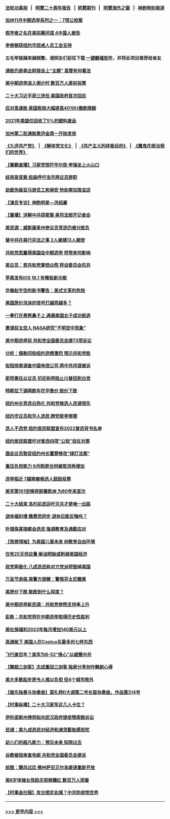 #### [法轮功真相](https://github.com/gfw-breaker/truth/blob/master/README.md?t=0) &nbsp;&nbsp;|&nbsp;&nbsp; [明慧二十周年报告](https://github.com/gfw-breaker/mh-reports/blob/master/README.md?t=0) &nbsp;&nbsp;|&nbsp;&nbsp;[明慧期刊](https://github.com/gfw-breaker/mh-qikan) &nbsp;&nbsp;|&nbsp;&nbsp; [明慧海外之窗](https://github.com/gfw-breaker/mh-news/blob/master/README.md?t=0) &nbsp;&nbsp;|&nbsp;&nbsp; [神韵特别报道](https://github.com/gfw-breaker/mh-news/blob/master/shenyun.md?t=0)
#### [加州11月中期选举系列之一：7项公投案](../pages/nsc412/n13852299.md?t=10251701) 
#### [假学者之名在美招募间谍 4中国人被告](../pages/nsc412/n13852218.md?t=10251701) 
#### [李修顿获纽约市惩戒人员工会支持](../pages/nsc412/n13852242.md?t=10251701) 
#### 五毛举报越来越频繁，请网友们前往下载 [一键翻墙软件](https://github.com/gfw-breaker/ssr-accounts)，并将此项目推荐给亲友
#### [通胀仍是美企财报会上“主题” 高管有何看法](../pages/nsc412/n13852122.md?t=10251701) 
#### [美中期选举进入倒计时 数百万人提前投票](../pages/nsc412/n13852174.md?t=10251701) 
#### [二十大习近平获三连任 美国政府首次回应](../pages/nsc412/n13852054.md?t=10251701) 
#### [应对高通胀 美国税局大幅提高401(K)缴款限额](../pages/nsc412/n13852062.md?t=10251701) 
#### [2021年美国仅回收了5%的塑料废品](../pages/nsc412/n13852066.md?t=10251701) 
#### [加州第二批通胀救济金周一开始发放](../pages/nsc412/n13852113.md?t=10251701) 
#### [《九评共产党》](https://github.com/begood0513/9ping.md/blob/master/README.md) &nbsp;|&nbsp; [《解体党文化》](../../../../jtdwh.md/blob/master/README.md)  &nbsp;|&nbsp; [《共产主义的终极目的》](../../../../gczydzjmd.md/blob/master/README.md) &nbsp;|&nbsp; [《魔鬼在统治我们的世界》](../../../../mgztzwmdsj.md/blob/master/README.md) 
#### [【秦鹏直播】习家党惊吓华尔街 李强坐上火山口](../pages/nsc412/n13852079.md?t=10251701) 
#### [歧视录音案 纽森呼吁洛市两议员辞职](../pages/nsc412/n13852108.md?t=10251701) 
#### [劫匪伪装亚马逊员工和保安 抢劫南加珠宝店](../pages/nsc412/n13852101.md?t=10251701) 
#### [【演员专访】神韵明星—洪绍豪](../pages/nsc412/n13851993.md?t=10251701) 
#### [【重播】详解中共窃密案 美司法部开记者会](../pages/nsc412/n13852027.md?t=10251701) 
#### [美民调：威斯康星州参议员竞选仍难分胜负](../pages/nsc412/n13851998.md?t=10251701) 
#### [替中共在美行非法之事 2人被捕13人被控](../pages/nsc412/n13852041.md?t=10251701) 
#### [共和党若赢得美国会中期选举 将带来何影响](../pages/nsc412/n13851981.md?t=10251701) 
#### [美议员：若共和党掌控众院 将设委员会抗共](../pages/nsc412/n13851884.md?t=10251701) 
#### [苹果发布iOS 16.1 有哪些新功能](../pages/nsc412/n13851999.md?t=10251701) 
#### [华裔赵宇空的新书警告：美式文革的危险](../pages/nsc412/n13851503.md?t=10251701) 
#### [美国房价泡沫的信号灯越亮越多？](../pages/nsc412/n13851656.md?t=10251701) 
#### [一拳打在黑熊鼻子上 遇袭美国女子成功脱逃](../pages/nsc412/n13851872.md?t=10251701) 
#### [邀请前太空人 NASA研究“不明空中现象”](../pages/nsc412/n13851726.md?t=10251701) 
#### [美中期选举前 共和党全国委员会提73项诉讼](../pages/nsc412/n13851878.md?t=10251701) 
#### [分析：俄勒冈和纽约选情激烈 预示共和党胜](../pages/nsc412/n13851805.md?t=10251701) 
#### [拟阻挠美调查中国电信公司 两中共间谍被诉](../pages/nsc412/n13851990.md?t=10251701) 
#### [即将离任众议员 切尼称将阻止川普回到白宫](../pages/nsc412/n13851785.md?t=10251701) 
#### [特斯拉下调两款车在华售价 股价下跌](../pages/nsc412/n13851833.md?t=10251701) 
#### [纽约州长竞选白热化 共和党候选人民调领先](../pages/nsc412/n13851353.md?t=10251701) 
#### [纽约市议员和华人选民 跨党挺李修顿](../pages/nsc412/n13851615.md?t=10251701) 
#### [选人不选党  纽约居民联盟宣布2022普选背书名单](../pages/nsc412/n13851600.md?t=10251701) 
#### [纽约居民联盟吁对普选四项“公投”投反对票](../pages/nsc412/n13851571.md?t=10251701) 
#### [国会议员敦促纽约州长霍楚修改“绿灯法案”](../pages/nsc412/n13851529.md?t=10251701) 
#### [重压负担能力 9月购房合同被取消再增加](../pages/nsc412/n13851540.md?t=10251701) 
#### [选举临近 7越南裔候选人鼓励投票](../pages/nsc412/n13851532.md?t=10251701) 
#### [美军第101空降师部署欧洲 为80年来首次](../pages/nsc412/n13851344.md?t=10251701) 
#### [二十大结束 洛杉矶民运吁灭共才是唯一出路](../pages/nsc412/n13851512.md?t=10251701) 
#### [退休福利增 缴费恐同步 退休后能反悔吗？](../pages/nsc412/n13851500.md?t=10251701) 
#### [朴银珠喜瑞都会选民 强调教育及通膨应对](../pages/nsc412/n13851474.md?t=10251701) 
#### [【思想领袖】为美国儿童未来 创教育自由环境](../pages/nsc412/n13836506.md?t=10251701) 
#### [仅有25天供应量 柴油短缺或削弱美国经济](../pages/nsc412/n13851392.md?t=10251701) 
#### [政党两极化 八成选民称对方党派将毁掉美国](../pages/nsc412/n13851364.md?t=10251701) 
#### [万圣节来临 美警方提醒：警惕芬太尼糖果](../pages/nsc412/n13850633.md?t=10251701) 
#### [美房价下跌 能跌到什么程度？](../pages/nsc412/n13851296.md?t=10251701) 
#### [美中期选举新民调：共和党参院支持率上升](../pages/nsc412/n13850387.md?t=10251701) 
#### [彭斯：共和党将在中期选举取得历史性胜利](../pages/nsc412/n13851229.md?t=10251701) 
#### [美社保福利2023年每月增加140美元以上](../pages/nsc412/n13851028.md?t=10251701) 
#### [高通胀下 美国人在Costco买最多的七样东西](../pages/nsc412/n13850513.md?t=10251701) 
#### [飞行逾百年？美军为B-52“换心”以威慑中共](../pages/nsc412/n13850432.md?t=10251701) 
#### [【舞蹈三剑客】志成重回三剑客 独家分享创作舞剧心得](../pages/nsc412/n13851035.md?t=10251701) 
#### [美大多数起步房令人难以负担 但4个城市除外](../pages/nsc412/n13851009.md?t=10251701) 
#### [【器乐独奏与协奏曲】莫扎特D大调第二号长笛协奏曲，作品第314号](../pages/nsc412/n13850897.md?t=10251701) 
#### [【时事纵横】二十大习家军这几人卡位？](../pages/nsc412/n13850886.md?t=10251701) 
#### [伊利诺斯州律师拟向武汉政府提疫情索赔诉讼](../pages/nsc412/n13850990.md?t=10251701) 
#### [民调：美九成选民对经济和通货膨胀感担忧](../pages/nsc412/n13850981.md?t=10251701) 
#### [幼儿们的超凡能力：预见未来 知晓过去](../pages/nsc412/n13850752.md?t=10251701) 
#### [谷歌被指审查电邮 共和党全国委员会提诉](../pages/nsc412/n13850884.md?t=10251701) 
#### [组图：飓风过后 佛州萨尼贝尔岛堤道重新开放](../pages/nsc412/n13850714.md?t=10251701) 
#### [美8岁体操女孩励志视频爆红 数百万人观看](../pages/nsc412/n13850592.md?t=10251701) 
#### [【时事金扫描】攻台锁定此城？中共防疫惊世界](../pages/nsc412/n13850478.md?t=10251701) 

----
#### [ >>> 更早内容 <<< ](../indexes/nsc412-earlier.md)
